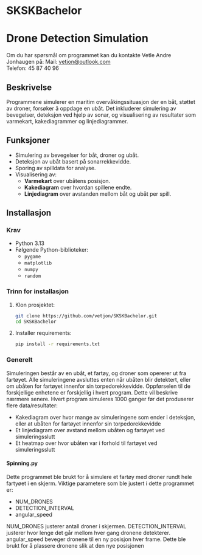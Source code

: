 # SKSKBachelor

# **Drone Detection Simulation**
Om du har spørsmål om programmet kan du kontakte Vetle Andre Jonhaugen på:
  Mail: vetjon@outlook.com  
  Telefon: 45 87 40 96

## **Beskrivelse**
Programmene simulerer en maritim overvåkingssituasjon der en båt, støttet av droner, forsøker å oppdage en ubåt. Det inkluderer simulering av bevegelser, deteksjon ved hjelp av sonar, og visualisering av resultater som varmekart, kakediagrammer og linjediagrammer.

## **Funksjoner**
- Simulering av bevegelser for båt, droner og ubåt.
- Deteksjon av ubåt basert på sonarrekkevidde.
- Sporing av spilldata for analyse.
- Visualisering av:
  - **Varmekart** over ubåtens posisjon.
  - **Kakediagram** over hvordan spillene endte.
  - **Linjediagram** over avstanden mellom båt og ubåt per spill.

## **Installasjon**
### **Krav**
- Python 3.13
- Følgende Python-biblioteker:
  - `pygame`
  - `matplotlib`
  - `numpy`
  - `random`

### **Trinn for installasjon**
1. Klon prosjektet:
   ```bash
   git clone https://github.com/vetjon/SKSKBachelor.git
   cd SKSKBachelor
2. Installer requirements:
   ```bash
   pip install -r requirements.txt

### Generelt
Simuleringen består av en ubåt, et fartøy, og droner som opererer ut fra fartøyet. Alle simuleringene avsluttes enten når ubåten blir detektert, eller om ubåten for fartøyet innenfor sin torpedorekkevidde. Oppførselen til de forskjellige enhetene er forskjellig i hvert program. Dette vil beskrive nærmere senere. Hvert program simuleres 1000 ganger før det produserer flere data/resultater:
  - Kakediagram over hvor mange av simuleringene som ender i deteksjon, eller at ubåten for fartøyet innenfor sin torpedorekkevidde
  - Et linjediagram over avstand mellom ubåten og fartøyet ved simuleringsslutt
  - Et heatmap over hvor ubåten var i forhold til fartøyet ved simuleringsslutt


#### Spinning.py
  Dette programmet ble brukt for å simulere et fartøy med droner rundt hele fartyøet i en skjerm. Viktige parametere som ble justert i dette programmet er: 
  
  - NUM_DRONES
  - DETECTION_INTERVAL
  - angular_speed

  NUM_DRONES justerer antall droner i skjermen. DETECTION_INTERVAL justerer hvor lenge det går mellom hver gang dronene detekterer. angular_speed beveger dronene til en ny posisjon hver frame. Dette ble brukt for å plassere dronene slik at den nye posisjonen
  
